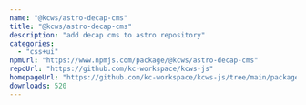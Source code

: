 ```yaml
---
name: "@kcws/astro-decap-cms"
title: "@kcws/astro-decap-cms"
description: "add decap cms to astro repository"
categories:
  - "css+ui"
npmUrl: "https://www.npmjs.com/package/@kcws/astro-decap-cms"
repoUrl: "https://github.com/kc-workspace/kcws-js"
homepageUrl: "https://github.com/kc-workspace/kcws-js/tree/main/packages/astro-decap-cms"
downloads: 520
---
```

